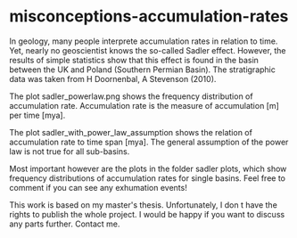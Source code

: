 # misconceptions-accumulation-rates
In geology, many people interprete accumulation rates in relation to time. Yet, nearly no geoscientist knows the so-called Sadler effect. However, the results of simple statistics show that this effect is found in the basin between the UK and Poland (Southern Permian Basin). The stratigraphic data was taken from H Doornenbal, A Stevenson (2010).

The plot sadler_powerlaw.png shows the  frequency distribution of accumulation rate. Accumulation rate is the measure of accumulation [m] per time [mya]. 

The plot sadler_with_power_law_assumption shows the relation of accumulation rate to time span [mya]. The general assumption of the power law is not true for all sub-basins.

Most important however are the plots in the folder sadler plots, which show frequency distributions of accumulation rates for single basins. Feel free to comment if you can see any exhumation events!

This work is based on my master's thesis. Unfortunately, I don t have the rights to publish the whole project. I would be happy if you want to discuss any parts further. Contact me. 

